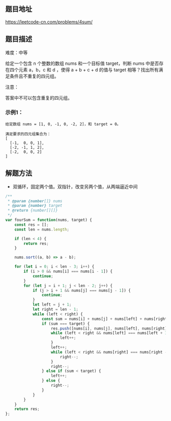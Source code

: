 ## 题目地址

https://leetcode-cn.com/problems/4sum/

## 题目描述

难度：中等

给定一个包含 n 个整数的数组 nums 和一个目标值 target，判断 nums 中是否存在四个元素 a，b，c 和 d ，使得 a + b + c + d 的值与 target 相等？找出所有满足条件且不重复的四元组。

注意：

答案中不可以包含重复的四元组。


### 示例1：

```
给定数组 nums = [1, 0, -1, 0, -2, 2]，和 target = 0。

满足要求的四元组集合为：
[
  [-1,  0, 0, 1],
  [-2, -1, 1, 2],
  [-2,  0, 0, 2]
]
```

## 解题方法

- 双循环，固定两个值。双指针，改变另两个值，从两端逼近中间


```js
/**
 * @param {number[]} nums
 * @param {number} target
 * @return {number[][]}
 */
var fourSum = function(nums, target) {
    const res = [];
    const len = nums.length;

    if (len < 4) {
        return res;
    }

    nums.sort((a, b) => a - b);

    for (let i = 0; i < len - 3; i++) {
        if (i > 0 && nums[i] === nums[i - 1]) {
            continue;
        }
        for (let j = i + 1; j < len - 2; j++) {
            if (j > i + 1 && nums[j] === nums[j - 1]) {
                continue;
            }
            let left = j + 1;
            let right = len - 1;
            while (left < right) {
                const sum = nums[i] + nums[j] + nums[left] + nums[right];
                if (sum === target) {
                    res.push([nums[i], nums[j], nums[left], nums[right]]);
                    while (left < right && nums[left] === nums[left + 1]) {
                        left++;
                    }
                    left++;
                    while (left < right && nums[right] === nums[right - 1]) {
                        right--;
                    }
                    right--;
                } else if (sum < target) {
                    left++;
                } else {
                    right--;
                }
            }
        }
    }
    return res;
};
```